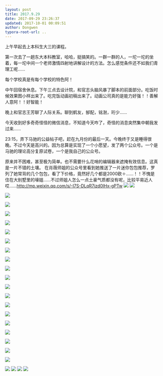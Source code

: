 ```yaml
---
layout: post
title: 2017.9.29
date: 2017-09-29 23:26:37
updated: 2017-10-01 00:09:51
author: Dongwen
typora-root-url: ..
---
```




上午早起去上本科生大三的课程。

第一次去了一趟东大本科教室，哈哈，挺搞笑的。一群一群的人，一坨一坨的坐着，每一坨中间一个老师激情四射地讲解设计的方法。怎么感觉条件还不如我们青理工呢……

每个学校真是有每个学校的特色阿！

中午回宿舍休息。下午三点去设计院，和官志头脑风暴了脚本的前面部分。吃饭时候效果图小样出来了。吃完饭动画初稿出来了。动画公司真的是能力好强！！善解人意阿！！好智能！

晚上和官志王芳聊了人际关系。聊到鹤友，郜配，铭澍，珩少……

今天收到好多奇奇怪怪的微信消息，不知道今天咋了，奇怪的消息突然集中朝我发过来……

23:15，弄下马驰的公益帖子吧，赶在九月份的最后一天。今晚终于又是睡得很晚。不过今天是高兴的。因为总算是实现了一个小愿望，发了两个公众号。一个是马驰的理论高分复原试卷，一个是我自己的公众号。

原来并不困难，甚至极为简单。也不需要什么花哨的编辑器来遮掩有效信息。这真是一片不错的土壤。
在肖薇师姐的公众号里看到她推送了一片迷你包包推荐，罗列了她常背的几个包包，看了下价格，竟然好几个都是2000欧＋……！！不愧是住在大别墅里的壕姐……不过师姐人怎么一点土豪气质都没有呢，比较平易近人哎……http://mp.weixin.qq.com/s/-I7S-DLqR7izd0IHx-gPTw      ![](/img/in-post/p45692528.jpg)
![](/img/in-post/p45692530.jpg)

![](/img/in-post/p45692530.jpg)

![](/img/in-post/p45692530.jpg)

![](/img/in-post/p45692530.jpg)

![](/img/in-post/p45692530.jpg)

![](/img/in-post/p45692530.jpg)

![](/img/in-post/p45692530.jpg)

![](/img/in-post/p45692530.jpg)

![](/img/in-post/p45692530.jpg)

![](/img/in-post/p45692530.jpg)

![](/img/in-post/p45692530.jpg)

![](/img/in-post/p45692530.jpg)

![](/img/in-post/p45692530.jpg)

![](/img/in-post/p45692530.jpg)

![](/img/in-post/p45692530.jpg)

![](/img/in-post/p45692530.jpg)

![](/img/in-post/p45692530.jpg)

![](/img/in-post/p45692530.jpg)

![](/img/in-post/p45692530.jpg)

![](/img/in-post/p45692530.jpg)

![](/img/in-post/p45692540.jpg)
![](/img/in-post/p45692533.jpg)
![](/img/in-post/p45692535.jpg)
![](/img/in-post/p45692536.jpg)
